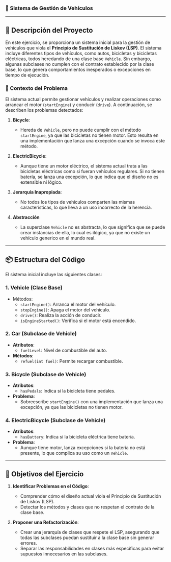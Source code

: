 ### 📄 Sistema de Gestión de Vehículos

---

## 📝 Descripción del Proyecto

En este ejercicio, se proporciona un sistema inicial para la gestión de vehículos que viola el **Principio de Sustitución de Liskov (LSP)**. El sistema incluye diferentes tipos de vehículos, como autos, bicicletas y bicicletas eléctricas, todos heredando de una clase base `Vehicle`. Sin embargo, algunas subclases no cumplen con el contrato establecido por la clase base, lo que genera comportamientos inesperados o excepciones en tiempo de ejecución.

### 🚗 Contexto del Problema

El sistema actual permite gestionar vehículos y realizar operaciones como arrancar el motor (`startEngine`) y conducir (`drive`). A continuación, se describen los problemas detectados:

1. **Bicycle**:
    - Hereda de `Vehicle`, pero no puede cumplir con el método `startEngine`, ya que las bicicletas no tienen motor. Esto resulta en una implementación que lanza una excepción cuando se invoca este método.

2. **ElectricBicycle**:
    - Aunque tiene un motor eléctrico, el sistema actual trata a las bicicletas eléctricas como si fueran vehículos regulares. Si no tienen batería, se lanza una excepción, lo que indica que el diseño no es extensible ni lógico.

3. **Jerarquía Inapropiada**:
    - No todos los tipos de vehículos comparten las mismas características, lo que lleva a un uso incorrecto de la herencia.
4. **Abstracción**
    - La superclase `Vehicle` no es abstracta, lo que significa que se puede crear instancias de ella, lo cual es ilógico, ya que no existe un vehículo generico en el mundo real. 

---

## 📦 Estructura del Código

El sistema inicial incluye las siguientes clases:

### **1. Vehicle (Clase Base)**

- Métodos:
    - `startEngine()`: Arranca el motor del vehículo.
    - `stopEngine()`: Apaga el motor del vehículo.
    - `drive()`: Realiza la acción de conducir.
    - `isEngineStarted()`: Verifica si el motor está encendido.

### **2. Car (Subclase de Vehicle)**

- **Atributos**:
    - `fuelLevel`: Nivel de combustible del auto.
- **Métodos**:
    - `refuel(int fuel)`: Permite recargar combustible.

### **3. Bicycle (Subclase de Vehicle)**

- **Atributos**:
    - `hasPedals`: Indica si la bicicleta tiene pedales.
- **Problema**:
    - Sobreescribe `startEngine()` con una implementación que lanza una excepción, ya que las bicicletas no tienen motor.

### **4. ElectricBicycle (Subclase de Vehicle)**

- **Atributos**:
    - `hasBattery`: Indica si la bicicleta eléctrica tiene batería.
- **Problema**:
    - Aunque tiene motor, lanza excepciones si la batería no está presente, lo que complica su uso como un `Vehicle`.
---

## 🎯 Objetivos del Ejercicio

1. **Identificar Problemas en el Código**:
    - Comprender cómo el diseño actual viola el Principio de Sustitución de Liskov (LSP).
    - Detectar los métodos y clases que no respetan el contrato de la clase base.

2. **Proponer una Refactorización**:
    - Crear una jerarquía de clases que respete el LSP, asegurando que todas las subclases puedan sustituir a la clase base sin generar errores.
    - Separar las responsabilidades en clases más específicas para evitar supuestos innecesarios en las subclases.
